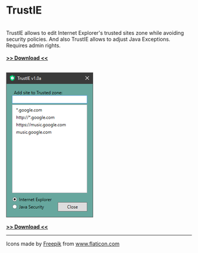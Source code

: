 # TrustIE
<br>
TrustIE allows to edit Internet Explorer's trusted sites zone while avoiding security policies. And also TrustIE allows to adjust Java Exceptions. Requires admin rights.<br><br><a href="https://github.com/DenisLjubarets/TrustIE/raw/master/Files/Trustie_v1.0a.zip"><b>>> Download <<</b></a>
<br>
<br>
<p align="left">
  <img src="Files/MainView.png">&nbsp;&nbsp;&nbsp;&nbsp;&nbsp;&nbsp;

</p>
<a href="https://github.com/DenisLjubarets/TrustIE/raw/master/Files/Trustie_v1.0a.zip"><b>>> Download <<</b></a>
<br>
<hr>
<div>Icons made by <a href="https://www.flaticon.com/authors/freepik" title="Freepik">Freepik</a> from <a href="https://www.flaticon.com/" title="Flaticon">www.flaticon.com</a></div>
